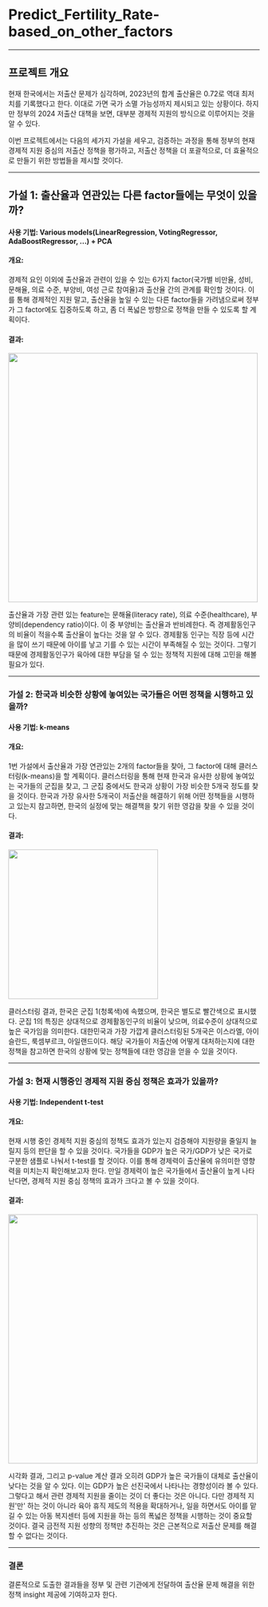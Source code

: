 # Predict_Fertility_Rate-based_on_other_factors

---

## 프로젝트 개요
현재 한국에서는 저출산 문제가 심각하며, 2023년의 합계 출산율은 0.72로 역대 최저치를 기록했다고 한다. 이대로 가면 국가 소멸 가능성까지 제시되고 있는 상황이다. 하지만 정부의 2024 저출산 대책을 보면, 대부분 경제적 지원의 방식으로 이루어지는 것을 알 수 있다.

이번 프로젝트에서는 다음의 세가지 가설을 세우고, 검증하는 과정을 통해 정부의 현재 경제적 지원 중심의 저출산 정책을 평가하고, 저출산 정책을 더 포괄적으로, 더 효율적으로 만들기 위한 방법들을 제시할 것이다.

---

## 가설 1: 출산율과 연관있는 다른 factor들에는 무엇이 있을까?
#### 사용 기법: Various models(LinearRegression, VotingRegressor, AdaBoostRegressor, ...) + PCA
#### 개요:
경제적 요인 이외에 출산율과 관련이 있을 수 있는 6가지 factor(국가별 비만율, 성비, 문해율, 의료 수준, 부양비, 여성 근로 참여율)과 출산율 간의 관계를 확인할 것이다. 이를 통해 경제적인 지원 말고, 출산율을 높일 수 있는 다른 factor들을 가려냄으로써 정부가 그 factor에도 집중하도록 하고, 좀 더 폭넓은 방향으로 정책을 만들 수 있도록 할 계획이다.

#### 결과:
<img src="https://github.com/user-attachments/assets/b22c7834-2b63-410b-bf9b-b3862be4295b" width="500">

출산율과 가장 관련 있는 feature는 문해율(literacy rate), 의료 수준(healthcare), 부양비(dependency ratio)이다. 이 중 부양비는 출산율과 반비례한다. 즉 경제활동인구의 비율이 적을수록 출산율이 높다는 것을 알 수 있다. 경제활동 인구는 직장 등에 시간을 많이 쓰기 때문에 아이를 낳고 기를 수 있는 시간이 부족해질 수 있는 것이다. 그렇기 때문에 경제활동인구가 육아에 대한 부담을 덜 수 있는 정책적 지원에 대해 고민을 해볼 필요가 있다.

---

### 가설 2: 한국과 비슷한 상황에 놓여있는 국가들은 어떤 정책을 시행하고 있을까?
#### 사용 기법: k-means
#### 개요:
1번 가설에서 출산율과 가장 연관있는 2개의 factor들을 찾아, 그 factor에 대해 클러스터링(k-means)을 할 계획이다. 클러스터링을 통해 현재 한국과 유사한 상황에 놓여있는 국가들의 군집을 찾고, 그 군집 중에서도 한국과 상황이 가장 비슷한 5개국 정도를 찾을 것이다. 한국과 가장 유사한 5개국이 저출산을 해결하기 위해 어떤 정책들을 시행하고 있는지 참고하면, 한국의 실정에 맞는 해결책을 찾기 위한 영감을 찾을 수 있을 것이다.

#### 결과:
<img src="https://github.com/user-attachments/assets/b02a1265-55f2-4427-b867-4c65b76ce197" width="300">

클러스터링 결과, 한국은 군집 1(청록색)에 속했으며, 한국은 별도로 빨간색으로 표시했다. 군집 1의 특징은 상대적으로 경제활동인구의 비율이 낮으며, 의료수준이 상대적으로 높은 국가임을 의미한다. 대한민국과 가장 가깝게 클러스터링된 5개국은 이스라엘, 아이슬란드, 룩셈부르크, 아일랜드이다. 해당 국가들이 저출산에 어떻게 대처하는지에 대한 정책을 참고하면 한국의 상황에 맞는 정책들에 대한 영감을 얻을 수 있을 것이다.

---

### 가설 3: 현재 시행중인 경제적 지원 중심 정책은 효과가 있을까?
#### 사용 기법: Independent t-test
#### 개요:
현재 시행 중인 경제적 지원 중심의 정책도 효과가 있는지 검증해야 지원량을 줄일지 늘릴지 등의 판단을 할 수 있을 것이다. 국가들을 GDP가 높은 국가/GDP가 낮은 국가로 구분한 샘플로 나눠서 t-test를 할 것이다. 이를 통해 경제력이 출산율에 유의미한 영향력을 미치는지 확인해보고자 한다. 만일 경제력이 높은 국가들에서 출산율이 높게 나타난다면, 경제적 지원 중심 정책의 효과가 크다고 볼 수 있을 것이다.

#### 결과:
<img src="https://github.com/user-attachments/assets/40f3753f-166b-405e-9063-73524a4368a4" width="500">

시각화 결과, 그리고 p-value 계산 결과 오히려 GDP가 높은 국가들이 대체로 출산율이 낮다는 것을 알 수 있다. 이는 GDP가 높은 선진국에서 나타나는 경향성이라 볼 수 있다. 그렇다고 해서 관련 경제적 지원을 줄이는 것이 더 좋다는 것은 아니다. 다만 경제적 지원'만' 하는 것이 아니라 육아 휴직 제도의 적용을 확대하거나, 일을 하면서도 아이를 맡길 수 있는 아동 복지센터 등에 지원을 하는 등의 폭넓은 정책을 시행하는 것이 중요할 것이다. 결국 금전적 지원 성향의 정책만 추진하는 것은 근본적으로 저출산 문제를 해결할 수 없다는 것이다.

---

### 결론
결론적으로 도출한 결과들을 정부 및 관련 기관에게 전달하여 출산율 문제 해결을 위한 정책 insight 제공에 기여하고자 한다.

